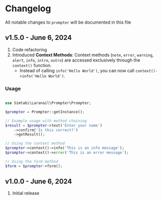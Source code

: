 # Changelog

All notable changes to `prompter` will be documented in this file

## v1.5.0 - June 6, 2024

1. Code refactoring
2. Introduced **Context Methods**: Context methods (`note`, `error`, `warning`, `alert`, `info`, `intro`, `outro`) are accessed exclusively through the `context()` function.
   - Instead of calling `info('Hello World')`, you can now call `context()->info('Hello World')`.

### Usage

```php

use Simtabi\Laranail\Prompter\Prompter;

$prompter = Prompter::getInstance();

// Example usage with method chaining
$result = $prompter->text('Enter your name')
    ->confirm('Is this correct?')
    ->getResult();

// Using the context method
$prompter->context()->info('This is an info message');
$prompter->context()->error('This is an error message');

// Using the form method
$form = $prompter->form();

```


## v1.0.0 - June 6, 2024

1. Initial release
